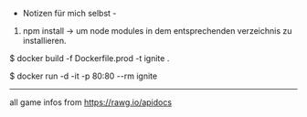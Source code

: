 - Notizen für mich selbst -

1. npm install
   -> um node modules in dem entsprechenden verzeichnis zu installieren.

$ docker build -f Dockerfile.prod -t ignite .

$ docker run -d -it -p 80:80 --rm ignite

---

all game infos from https://rawg.io/apidocs
